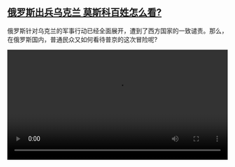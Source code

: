 <!--1645782425000-->
[俄罗斯出兵乌克兰 莫斯科百姓怎么看?](https://www.dw.com/zh/%E4%BF%84%E7%BD%97%E6%96%AF%E5%87%BA%E5%85%B5%E4%B9%8C%E5%85%8B%E5%85%B0%20%E8%8E%AB%E6%96%AF%E7%A7%91%E7%99%BE%E5%A7%93%E6%80%8E%E4%B9%88%E7%9C%8B?/a-60903710)
------

<p>俄罗斯针对乌克兰的军事行动已经全面展开，遭到了西方国家的一致谴责。那么，在俄罗斯国内，普通民众又如何看待普京的这次冒险呢? </small></p><video src="https://tvdownloaddw-a.akamaihd.net/dwtv_video/flv/vdt_zh/2022/bchi220224_002_moskauvoxpop_01r_sd_sor.mp4" controls style="width:100%"></video>
